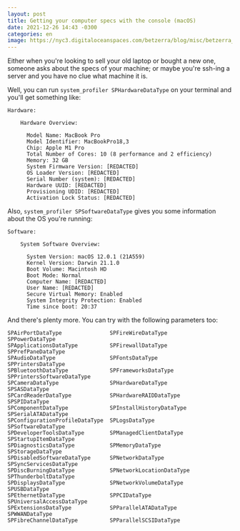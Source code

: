 ```yaml
---
layout: post
title: Getting your computer specs with the console (macOS)
date: 2021-12-26 14:43 -0300
categories: en
image: https://nyc3.digitaloceanspaces.com/betzerra/blog/misc/betzerra_post_generic.png
---
```


Either when you're looking to sell your old laptop or bought a new one, someone asks about the specs of your machine; or maybe you're ssh-ing a server and you have no clue what machine it is.

Well, you can run `system_profiler SPHardwareDataType` on your terminal and you'll get something like:

```
Hardware:

    Hardware Overview:

      Model Name: MacBook Pro
      Model Identifier: MacBookPro18,3
      Chip: Apple M1 Pro
      Total Number of Cores: 10 (8 performance and 2 efficiency)
      Memory: 32 GB
      System Firmware Version: [REDACTED]
      OS Loader Version: [REDACTED]
      Serial Number (system): [REDACTED]
      Hardware UUID: [REDACTED]
      Provisioning UDID: [REDACTED]
      Activation Lock Status: [REDACTED]
```

Also, `system_profiler SPSoftwareDataType` gives you some information about the OS you're running:

```
Software:

    System Software Overview:

      System Version: macOS 12.0.1 (21A559)
      Kernel Version: Darwin 21.1.0
      Boot Volume: Macintosh HD
      Boot Mode: Normal
      Computer Name: [REDACTED]
      User Name: [REDACTED]
      Secure Virtual Memory: Enabled
      System Integrity Protection: Enabled
      Time since boot: 20:37
```

And there's plenty more. You can try with the following parameters too:

```
SPAirPortDataType               SPFireWireDataType              SPPowerDataType
SPApplicationsDataType          SPFirewallDataType              SPPrefPaneDataType
SPAudioDataType                 SPFontsDataType                 SPPrintersDataType
SPBluetoothDataType             SPFrameworksDataType            SPPrintersSoftwareDataType
SPCameraDataType                SPHardwareDataType              SPSASDataType
SPCardReaderDataType            SPHardwareRAIDDataType          SPSPIDataType
SPComponentDataType             SPInstallHistoryDataType        SPSerialATADataType
SPConfigurationProfileDataType  SPLogsDataType                  SPSoftwareDataType
SPDeveloperToolsDataType        SPManagedClientDataType         SPStartupItemDataType
SPDiagnosticsDataType           SPMemoryDataType                SPStorageDataType
SPDisabledSoftwareDataType      SPNetworkDataType               SPSyncServicesDataType
SPDiscBurningDataType           SPNetworkLocationDataType       SPThunderboltDataType
SPDisplaysDataType              SPNetworkVolumeDataType         SPUSBDataType
SPEthernetDataType              SPPCIDataType                   SPUniversalAccessDataType
SPExtensionsDataType            SPParallelATADataType           SPWWANDataType
SPFibreChannelDataType          SPParallelSCSIDataType
```